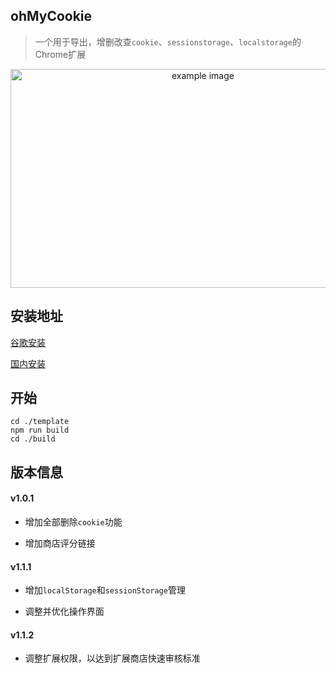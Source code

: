 ## ohMyCookie
>一个用于导出，增删改查`cookie`、`sessionstorage`、`localstorage`的Chrome扩展
<div style='text-align:center;'><img width='600px' height='350px;' src='https://i.loli.net/2020/05/19/95tvnW1rHmRgNwu.png' alt='example image'/></div>

## 安装地址

[谷歌安装](https://chrome.google.com/webstore/detail/ohmycookie/edkfjjgklckogiepbhmmdlaohebiaigm?hl=zh-CN) 

[国内安装](https://www.chromefor.com/ohmycookie_v1-1-2/)

## 开始
```shell
cd ./template
npm run build
cd ./build
```

## 版本信息  

#### v1.0.1
 - 增加全部删除`cookie`功能 

 - 增加商店评分链接

#### v1.1.1
 - 增加`localStorage`和`sessionStorage`管理

 - 调整并优化操作界面

#### v1.1.2
 - 调整扩展权限，以达到扩展商店快速审核标准

